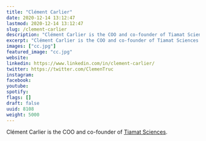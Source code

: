 ```yaml
---
title: "Clément Carlier"
date: 2020-12-14 13:12:47
lastmod: 2020-12-14 13:12:47
slug: /clement-carlier
description: "Clément Carlier is the COO and co-founder of Tiamat Sciences."
excerpt: "Clément Carlier is the COO and co-founder of Tiamat Sciences."
images: ["cc.jpg"]
featured_image: "cc.jpg"
website: 
linkedin: https://www.linkedin.com/in/clement-carlier/
twitter: https://twitter.com/ClemenTruc
instagram: 
facebook: 
youtube: 
spotify: 
flags: []
draft: false
uuid: 8108
weight: 5000
---
```

Clément Carlier is the COO and co-founder of [Tiamat
Sciences](https://www.proteinreport.org/directory/tiamat-sciences).
